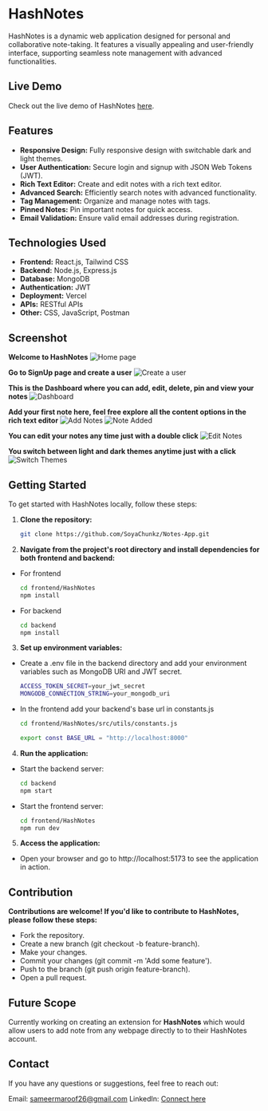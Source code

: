 # HashNotes

HashNotes is a dynamic web application designed for personal and collaborative note-taking. It features a visually appealing and user-friendly interface, supporting seamless note management with advanced functionalities.

## Live Demo

Check out the live demo of HashNotes [here](https://hashnotes-eight.vercel.app/).

## Features

- **Responsive Design:** Fully responsive design with switchable dark and light themes.
- **User Authentication:** Secure login and signup with JSON Web Tokens (JWT).
- **Rich Text Editor:** Create and edit notes with a rich text editor.
- **Advanced Search:** Efficiently search notes with advanced functionality.
- **Tag Management:** Organize and manage notes with tags.
- **Pinned Notes:** Pin important notes for quick access.
- **Email Validation:** Ensure valid email addresses during registration.

## Technologies Used

- **Frontend:** React.js, Tailwind CSS
- **Backend:** Node.js, Express.js
- **Database:** MongoDB
- **Authentication:** JWT
- **Deployment:** Vercel
- **APIs:** RESTful APIs
- **Other:** CSS, JavaScript, Postman

## Screenshot

**Welcome to HashNotes**
![Home page](/media/home_page.png)

**Go to SignUp page and create a user**
![Create a user](/media/signup_page.png)

**This is the Dashboard where you can add, edit, delete, pin and view your notes**
![Dashboard](/media/dashboard.png)

**Add your first note here, feel free explore all the content options in the rich text editor**
![Add Notes](/media/add_notes.png)
![Note Added](/media/note_added.png)

**You can edit your notes any time just with a double click**
![Edit Notes](/media/edit_notes.png)

**You switch between light and dark themes anytime just with a click**
![Switch Themes](/media/dark_mode.png.png)

## Getting Started

To get started with HashNotes locally, follow these steps:

1. **Clone the repository:**
   ```bash
   git clone https://github.com/SoyaChunkz/Notes-App.git
   ```
2. **Navigate from the project's root directory and install dependencies for both frontend and backend:**
- For frontend
    ```bash
   cd frontend/HashNotes
   npm install
   ```

- For backend
    ```bash
   cd backend
   npm install
   ```

3. **Set up environment variables:**
- Create a .env file in the backend directory and add your environment variables such as MongoDB URI and JWT secret.
    ```bash
    ACCESS_TOKEN_SECRET=your_jwt_secret
    MONGODB_CONNECTION_STRING=your_mongodb_uri
    ```

- In the frontend add your backend's base url in constants.js
    ```bash
    cd frontend/HashNotes/src/utils/constants.js
    ```

    ```bash
    export const BASE_URL = "http://localhost:8000"
    ```


4. **Run the application:**
- Start the backend server:
    ```bash
    cd backend
    npm start
    ```

- Start the frontend server:
    ```bash
    cd frontend/HashNotes
    npm run dev
    ```

5. **Access the application:**
- Open your browser and go to http://localhost:5173 to see the application in action.

## Contribution

**Contributions are welcome! If you'd like to contribute to HashNotes, please follow these steps:**

- Fork the repository.
- Create a new branch (git checkout -b feature-branch).
- Make your changes.
- Commit your changes (git commit -m 'Add some feature').
- Push to the branch (git push origin feature-branch).
- Open a pull request.

## Future Scope

Currently working on creating an extension for **HashNotes** which would allow users to add note from any webpage directly to to their HashNotes account.

## Contact
If you have any questions or suggestions, feel free to reach out:

Email: sameermaroof26@gmail.com
LinkedIn: [Connect here](https://www.linkedin.com/in/sameer-ahmad-maroof/)
